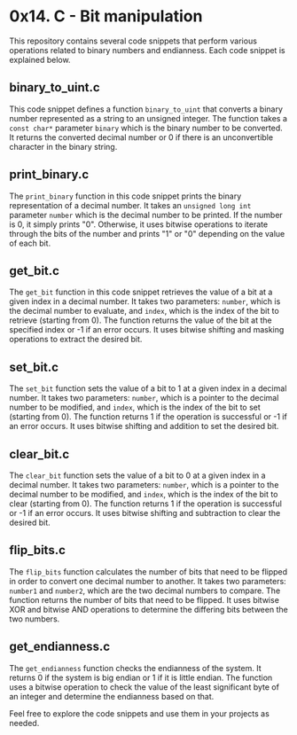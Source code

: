# 0x14. C - Bit manipulation

This repository contains several code snippets that perform various operations related to binary numbers and endianness. Each code snippet is explained below.

## binary_to_uint.c

This code snippet defines a function `binary_to_uint` that converts a binary number represented as a string to an unsigned integer. The function takes a `const char*` parameter `binary` which is the binary number to be converted. It returns the converted decimal number or 0 if there is an unconvertible character in the binary string.

## print_binary.c

The `print_binary` function in this code snippet prints the binary representation of a decimal number. It takes an `unsigned long int` parameter `number` which is the decimal number to be printed. If the number is 0, it simply prints "0". Otherwise, it uses bitwise operations to iterate through the bits of the number and prints "1" or "0" depending on the value of each bit.

## get_bit.c

The `get_bit` function in this code snippet retrieves the value of a bit at a given index in a decimal number. It takes two parameters: `number`, which is the decimal number to evaluate, and `index`, which is the index of the bit to retrieve (starting from 0). The function returns the value of the bit at the specified index or -1 if an error occurs. It uses bitwise shifting and masking operations to extract the desired bit.

## set_bit.c

The `set_bit` function sets the value of a bit to 1 at a given index in a decimal number. It takes two parameters: `number`, which is a pointer to the decimal number to be modified, and `index`, which is the index of the bit to set (starting from 0). The function returns 1 if the operation is successful or -1 if an error occurs. It uses bitwise shifting and addition to set the desired bit.

## clear_bit.c

The `clear_bit` function sets the value of a bit to 0 at a given index in a decimal number. It takes two parameters: `number`, which is a pointer to the decimal number to be modified, and `index`, which is the index of the bit to clear (starting from 0). The function returns 1 if the operation is successful or -1 if an error occurs. It uses bitwise shifting and subtraction to clear the desired bit.

## flip_bits.c

The `flip_bits` function calculates the number of bits that need to be flipped in order to convert one decimal number to another. It takes two parameters: `number1` and `number2`, which are the two decimal numbers to compare. The function returns the number of bits that need to be flipped. It uses bitwise XOR and bitwise AND operations to determine the differing bits between the two numbers.

## get_endianness.c

The `get_endianness` function checks the endianness of the system. It returns 0 if the system is big endian or 1 if it is little endian. The function uses a bitwise operation to check the value of the least significant byte of an integer and determine the endianness based on that.

Feel free to explore the code snippets and use them in your projects as needed.